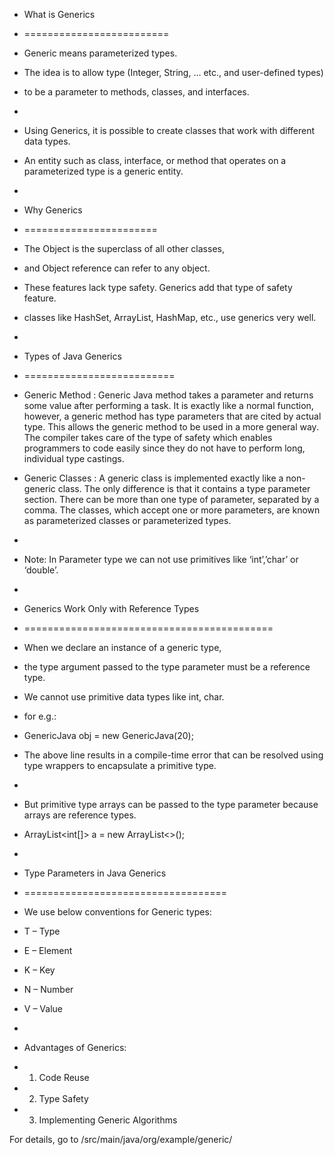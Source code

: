 * What is Generics
* =========================
* Generic means parameterized types.
* The idea is to allow type (Integer, String, … etc., and user-defined types)
* to be a parameter to methods, classes, and interfaces.
* 
* Using Generics, it is possible to create classes that work with different data types.
* An entity such as class, interface, or method that operates on a parameterized type is a generic entity.
* 
* Why Generics
* =======================
* The Object is the superclass of all other classes,
* and Object reference can refer to any object.
* These features lack type safety. Generics add that type of safety feature.
* classes like HashSet, ArrayList, HashMap, etc., use generics very well.
* 
* Types of Java Generics
* ==========================
* Generic Method : Generic Java method takes a parameter and returns some value after performing a task. 
It is exactly like a normal function, however, a generic method has type parameters
that are cited by actual type.
This allows the generic method to be used in a more general way.
The compiler takes care of the type of safety which enables programmers
to code easily since they do not have to perform long, individual type castings.

* Generic Classes : A generic class is implemented exactly like a non-generic class.
                 The only difference is that it contains a type parameter section.
                 There can be more than one type of parameter, separated by a comma.
                 The classes, which accept one or more parameters, are known as parameterized classes
                 or parameterized types.
* 
* Note: In Parameter type we can not use primitives like ‘int’,’char’ or ‘double’.
* 
* Generics Work Only with Reference Types
* ===========================================
* When we declare an instance of a generic type,
* the type argument passed to the type parameter must be a reference type.
* We cannot use primitive data types like int, char.
* for e.g.:
* GenericJava<int> obj = new GenericJava<int>(20);
* The above line results in a compile-time error that can be resolved using type wrappers to encapsulate a primitive type.
* 
* But primitive type arrays can be passed to the type parameter because arrays are reference types.
* ArrayList<int[]> a = new ArrayList<>();
* 
* Type Parameters in Java Generics
* ===================================
* We use below conventions for Generic types:
* T – Type
* E – Element
* K – Key
* N – Number
* V – Value
* 
* Advantages of Generics:
* 1. Code Reuse
* 2. Type Safety
* 3. Implementing Generic Algorithms

For details, go to /src/main/java/org/example/generic/
